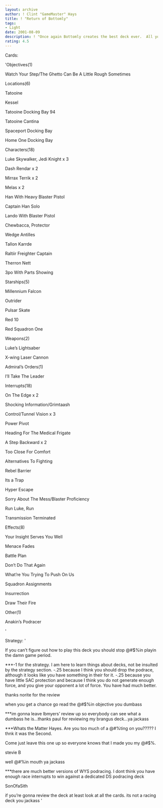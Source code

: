 ```yaml
---
layout: archive
author: ! Clint "GameMaster" Hays
title: ! "Return of Bottomly"
tags:
- Light
date: 2001-08-09
description: ! "Once again Bottomly creates the best deck ever.  All you @#$%es who think you know what WYS should look like need to think again.  This is the best deck you’ve ever seen."
rating: 4.5
---
```

Cards: 

'Objectives(1) 

Watch Your Step/The Ghetto Can Be A Little Rough Sometimes 


Locations(6) 

Tatooine 

Kessel 

Tatooine Docking Bay 94 

Tatooine Cantina 

Spaceport Docking Bay 

Home One Docking Bay 


Characters(18) 

Luke Skywalker, Jedi Knight x 3 

Dash Rendar x 2 

Mirrax Terrik x 2 

Melas x 2 

Han With Heavy Blaster Pistol 

Captain Han Solo 

Lando With Blaster Pistol 

Chewbacca, Protector 

Wedge Antilles 

Tallon Karrde 

Raltiir Freighter Captain 

Therron Nett 

3po With Parts Showing 


Starships(5) 

Millennium Falcon 

Outrider 

Pulsar Skate 

Red 10 

Red Squadron One 


Weapons(2) 

Luke&#8217;s Lightsaber 

X-wing Laser Cannon 


Admiral&#8217;s Orders(1) 

I&#8217;ll Take The Leader 


Interrupts(18) 

On The Edge x 2 

Shocking Information/Grimtaash 

Control/Tunnel Vision x 3 

Power Pivot 

Heading For The Medical Frigate 

A Step Backward x 2 

Too Close For Comfort 

Alternatives To Fighting 

Rebel Barrier 

Its a Trap 

Hyper Escape 

Sorry About The Mess/Blaster Proficiency 

Run Luke, Run 

Transmission Terminated 


Effects(8) 

Your Insight Serves You Well 

Menace Fades 

Battle Plan 

Don&#8217;t Do That Again 

What&#8217;re You Trying To Push On Us 

Squadron Assignments 

Insurrection 

Draw Their Fire 


Other(1) 

Anakin&#8217;s Podracer 

'

Strategy: '

If you can’t figure out how to play this deck you should stop @#$%in playin the damn game period.


***-1 for the strategy. I am here to learn things about decks, not be insulted by the strategy section. -.25 because I think you should drop the podrace, although it looks like you have something in their for it. -.25 because you have little SAC protection and because I think you do not generate enough force, and you give your opponent a lot of force. You have had much better. 


thanks norite for the review


when you get a chance go read the @#$%in objective you dumbass  


***im gonna leave lbmyers’ review up so everybody can see what a dumbass he is...thanks paul for reviewing my brangus deck...ya jackass



***Whats the Matter Hayes. Are you too much of a @#$% to leave my reviewas up??? Or is it that your embarrased becuase i am @#$%ting on you????? I thnk it was the Second. 

Come just leave this one up so everyone knows that I made you my @#$%.  

  stevie B 



well @#$% me...i mean how can i even hope to contest a player who has won 3 opens in a row and a regional qualifier to boot...not to mention a dpc a grand slam and countless other large events...oh wait...you havent won any of those things...so shut your @#$%in mouth ya jackass



***there are much better versions of WYS podracing. I dont think you have enough race interrupts to win against a dedicated DS podracing deck  

  SonOfaSith 



if you’re gonna review the deck at least look at all the cards.  its not a racing deck you jackass '